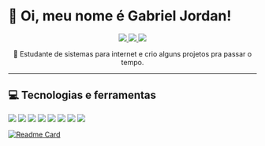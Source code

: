 # 👋 Oi, meu nome é Gabriel Jordan!
<p align=center>
  <a href="https://discord.gg/P7eFGp8phr">
    <img src="https://img.shields.io/badge/Discord-7289DA?style=for-the-badge&logo=discord&logoColor=white">
  </a>
  <a href="https://www.facebook.com/gabriel.jordan.3551">
    <img src="https://img.shields.io/badge/Facebook-1877F2?style=for-the-badge&logo=facebook&logoColor=white">
  </a>
  <a href="https://steamcommunity.com/id/sjrdz/">
    <img src="https://img.shields.io/badge/Steam-000000?style=for-the-badge&logo=steam&logoColor=white">
  </a>
</p>
<p align=center> 👾 Estudante de sistemas para internet e crio alguns projetos pra passar o tempo.</p>
<hr>

## 💻 Tecnologias e ferramentas


<p>
  <img src="https://img.shields.io/badge/GitHub-100000?style=for-the-badge&logo=github&logoColor=white">
  <img src="https://img.shields.io/badge/Windows-0078D6?style=for-the-badge&logo=windows&logoColor=white">
  <img src="https://img.shields.io/badge/Ubuntu-E95420?style=for-the-badge&logo=ubuntu&logoColor=white">
  <img src="https://img.shields.io/badge/HTML5-E34F26?style=for-the-badge&logo=html5&logoColor=white">
  <img src="https://img.shields.io/badge/CSS3-1572B6?style=for-the-badge&logo=css3&logoColor=white">
  <img src="https://img.shields.io/badge/JavaScript-323330?style=for-the-badge&logo=javascript&logoColor=F7DF1E">
  <img src="https://img.shields.io/badge/Visual_Studio_Code-0078D4?style=for-the-badge&logo=visual%20studio%20code&logoColor=white">
  <img src="https://img.shields.io/badge/Git-F05032?style=for-the-badge&logo=git&logoColor=white">
  </p>
  
  [![Readme Card](https://github-readme-stats.vercel.app/api/pin/?jordan-cod=anuraghazra&repo=github-readme-stats)](https://github.com/anuraghazra/github-readme-stats)


